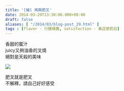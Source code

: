 ```yaml
---
title: '[豬] 再興肥叉'
date: 2014-03-29T13:30:00.000+08:00
draft: false
aliases: [ "/2014/03/blog-post_29.html" ]
tags : [flavor - 行膳積腹, satisfaction - 黃店懲罰日]
---
```


香甜的蜜汁  
juicy又夠油香的叉燒  
絕對是天殺的美味  

![](/images/joyhing.jpg)

肥叉就是肥叉  
不解釋，請自己好好感受
